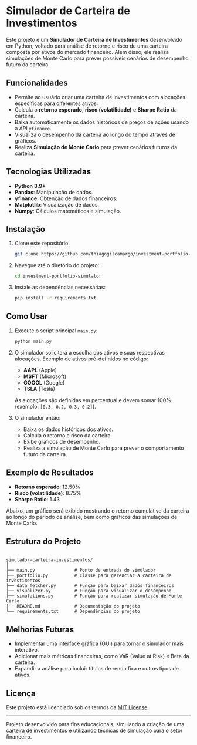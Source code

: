 # Simulador de Carteira de Investimentos

Este projeto é um **Simulador de Carteira de Investimentos** desenvolvido em Python, voltado para análise de retorno e risco de uma carteira composta por ativos do mercado financeiro. Além disso, ele realiza simulações de Monte Carlo para prever possíveis cenários de desempenho futuro da carteira.

## Funcionalidades

- Permite ao usuário criar uma carteira de investimentos com alocações específicas para diferentes ativos.
- Calcula o **retorno esperado**, **risco (volatilidade)** e **Sharpe Ratio** da carteira.
- Baixa automaticamente os dados históricos de preços de ações usando a API `yfinance`.
- Visualiza o desempenho da carteira ao longo do tempo através de gráficos.
- Realiza **Simulação de Monte Carlo** para prever cenários futuros da carteira.

## Tecnologias Utilizadas

- **Python 3.9+**
- **Pandas**: Manipulação de dados.
- **yfinance**: Obtenção de dados financeiros.
- **Matplotlib**: Visualização de dados.
- **Numpy**: Cálculos matemáticos e simulação.

## Instalação

1. Clone este repositório:
    ```bash
    git clone https://github.com/thiagogilcamargo/investment-portfolio-simulator.git
    ```
2. Navegue até o diretório do projeto:
    ```bash
    cd investment-portfolio-simulator
    ```
3. Instale as dependências necessárias:
    ```bash
    pip install -r requirements.txt
    ```

## Como Usar

1. Execute o script principal `main.py`:
    ```bash
    python main.py
    ```

2. O simulador solicitará a escolha dos ativos e suas respectivas alocações. Exemplo de ativos pré-definidos no código:
    - **AAPL** (Apple)
    - **MSFT** (Microsoft)
    - **GOOGL** (Google)
    - **TSLA** (Tesla)
  
   As alocações são definidas em percentual e devem somar 100% (exemplo: `[0.3, 0.2, 0.3, 0.2]`).

3. O simulador então:
    - Baixa os dados históricos dos ativos.
    - Calcula o retorno e risco da carteira.
    - Exibe gráficos de desempenho.
    - Realiza a simulação de Monte Carlo para prever o comportamento futuro da carteira.

## Exemplo de Resultados

- **Retorno esperado**: 12.50%
- **Risco (volatilidade)**: 8.75%
- **Sharpe Ratio**: 1.43

Abaixo, um gráfico será exibido mostrando o retorno cumulativo da carteira ao longo do período de análise, bem como gráficos das simulações de Monte Carlo.

## Estrutura do Projeto

```plaintext

simulador-carteira-investimentos/
│
├── main.py               # Ponto de entrada do simulador
├── portfolio.py          # Classe para gerenciar a carteira de investimentos
├── data_fetcher.py       # Função para baixar dados financeiros
├── visualizer.py         # Função para visualizar o desempenho
├── simulations.py        # Função para realizar simulação de Monte Carlo
├── README.md             # Documentação do projeto
└── requirements.txt      # Dependências do projeto
```
## Melhorias Futuras

- Implementar uma interface gráfica (GUI) para tornar o simulador mais interativo.
- Adicionar mais métricas financeiras, como VaR (Value at Risk) e Beta da carteira.
- Expandir a análise para incluir títulos de renda fixa e outros tipos de ativos.

## Licença

Este projeto está licenciado sob os termos da [MIT License](LICENSE).

---

Projeto desenvolvido para fins educacionais, simulando a criação de uma carteira de investimentos e utilizando técnicas de simulação para o setor financeiro.


 

